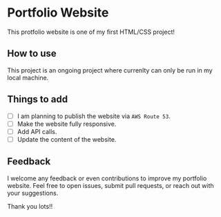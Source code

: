 # Portfolio Website
This protfolio website is one of my first HTML/CSS project!

## How to use
This project is an ongoing project where currenlty can only be run in my local machine.

## Things to add 
- [ ] I am planning to publish the website via `AWS Route 53`.
- [ ] Make the website fully responsive.
- [ ] Add API calls.
- [ ] Update the content of the website.

## Feedback
I welcome any feedback or even contributions to improve my portfolio website. Feel free to open issues, submit pull requests, or reach out with your suggestions.

Thank you lots!! 


